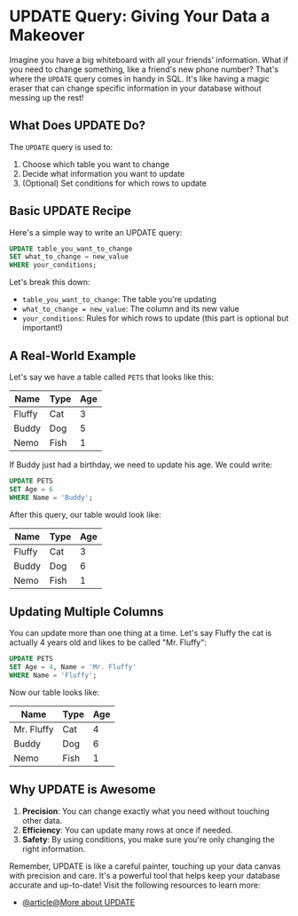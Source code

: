 
# UPDATE Query: Giving Your Data a Makeover

Imagine you have a big whiteboard with all your friends' information. What if you need to change something, like a friend's new phone number? That's where the `UPDATE` query comes in handy in SQL. It's like having a magic eraser that can change specific information in your database without messing up the rest!

## What Does UPDATE Do?

The `UPDATE` query is used to:
1. Choose which table you want to change
2. Decide what information you want to update
3. (Optional) Set conditions for which rows to update

## Basic UPDATE Recipe

Here's a simple way to write an UPDATE query:

```sql
UPDATE table_you_want_to_change
SET what_to_change = new_value
WHERE your_conditions;
```

Let's break this down:
- `table_you_want_to_change`: The table you're updating
- `what_to_change = new_value`: The column and its new value
- `your_conditions`: Rules for which rows to update (this part is optional but important!)

## A Real-World Example

Let's say we have a table called `PETS` that looks like this:

| Name  | Type  | Age |
|-------|-------|-----|
| Fluffy| Cat   | 3   |
| Buddy | Dog   | 5   |
| Nemo  | Fish  | 1   |

If Buddy just had a birthday, we need to update his age. We could write:

```sql
UPDATE PETS
SET Age = 6
WHERE Name = 'Buddy';
```

After this query, our table would look like:

| Name  | Type  | Age |
|-------|-------|-----|
| Fluffy| Cat   | 3   |
| Buddy | Dog   | 6   |
| Nemo  | Fish  | 1   |

## Updating Multiple Columns

You can update more than one thing at a time. Let's say Fluffy the cat is actually 4 years old and likes to be called "Mr. Fluffy":

```sql
UPDATE PETS
SET Age = 4, Name = 'Mr. Fluffy'
WHERE Name = 'Fluffy';
```

Now our table looks like:

| Name      | Type  | Age |
|-----------|-------|-----|
| Mr. Fluffy| Cat   | 4   |
| Buddy     | Dog   | 6   |
| Nemo      | Fish  | 1   |

## Why UPDATE is Awesome

1. **Precision**: You can change exactly what you need without touching other data.
2. **Efficiency**: You can update many rows at once if needed.
3. **Safety**: By using conditions, you make sure you're only changing the right information.

Remember, UPDATE is like a careful painter, touching up your data canvas with precision and care. It's a powerful tool that helps keep your database accurate and up-to-date!
Visit the following resources to learn more:
- [@article@More about UPDATE](https://www.javatpoint.com/sql-update)
